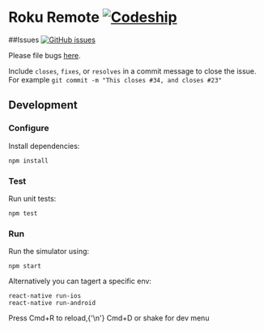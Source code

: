 # Roku Remote  [![Codeship][ci-badge]][ci]


##Issues [![GitHub issues][issues-badge]][issues]

Please file bugs [here][issues].

Include `closes`, `fixes`, or `resolves` in a commit message to close the issue.
For example `git commit -m "This closes #34, and closes #23"`

## Development

### Configure
Install dependencies:

```
npm install
```

### Test
Run unit tests:

```
npm test
```

### Run
Run the simulator using:

```
npm start
```

Alternatively you can tagert a specific env:
```
react-native run-ios
react-native run-android
```
Press Cmd+R to reload,{'\n'}
Cmd+D or shake for dev menu


[ci]: http://img.shields.io/codeship/aaf21d80-617f-0134-f70b-1ebd69f68930.svg?style=flat-square
[ci]: https://codeship.com/projects/aaf21d80-617f-0134-f70b-1ebd69f68930/status?branch=master
[ci-badge]: http://img.shields.io/codeship/aaf21d80-617f-0134-f70b-1ebd69f68930.svg?style=flat-square

[issues]: https://img.shields.io/github/issues/walkerrandolphsmith/roku-remote.svg?style=flat-square
[issues]: https://github.com/walkerrandolphsmith/roku-remote/issues
[issues-badge]: https://img.shields.io/github/issues/walkerrandolphsmith/roku-remote.svg?style=flat-square